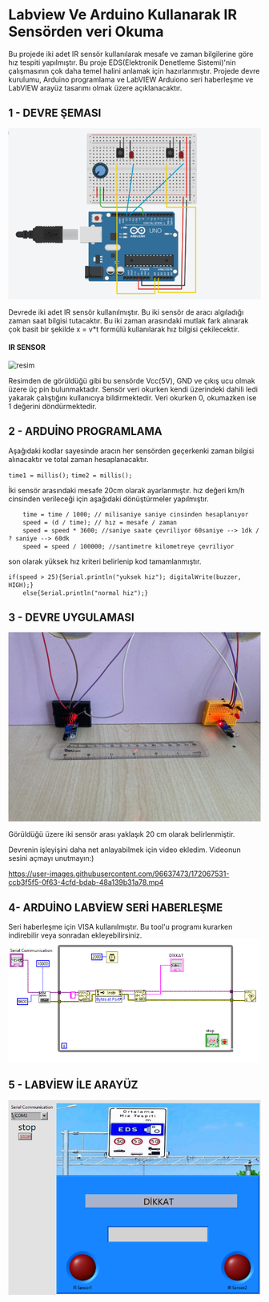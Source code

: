 # Labview Ve Arduino Kullanarak IR Sensörden veri Okuma
Bu projede iki adet IR sensör kullanılarak mesafe ve zaman bilgilerine göre hız tespiti yapılmıştır. Bu proje EDS(Elektronik Denetleme Sistemi)'nin çalışmasının çok daha temel halini anlamak için hazırlanmıştır. Projede devre kurulumu, Arduino programlama ve LabVIEW Arduiono seri haberleşme ve LabVIEW arayüz tasarımı olmak üzere açıklanacaktır.
## 1 - DEVRE ŞEMASI
![resim](https://github.com/sevvaleminekucuk/labviewProje/blob/main/ircircuit.png)

Devrede iki adet IR sensör kullanılmıştır. Bu iki sensör de aracı algıladığı zaman saat bilgisi tutacaktır. Bu iki zaman arasındaki mutlak fark alınarak çok basit bir şekilde x = v*t formülü kullanılarak hız bilgisi çekilecektir.

#### IR SENSOR
![resim](https://github.com/sevvaleminekucuk/labviewProje/blob/main/irsens%C3%B6r.jpg)

Resimden de görüldüğü gibi bu sensörde Vcc(5V), GND ve çıkış ucu olmak üzere üç pin bulunmaktadır. Sensör veri okurken kendi üzerindeki dahili ledi yakarak çalıştığını kullanıcıya bildirmektedir. Veri okurken 0, okumazken ise 1 değerini döndürmektedir.

## 2 - ARDUİNO PROGRAMLAMA

Aşağıdaki kodlar sayesinde aracın her sensörden geçerkenki zaman bilgisi alınacaktır ve total zaman hesaplanacaktır.

`time1 = millis();`
`time2 = millis();`


İki sensör arasındaki mesafe 20cm olarak ayarlanmıştır. hız değeri km/h cinsinden verileceği için aşağıdaki dönüştürmeler yapılmıştır.

```
    time = time / 1000; // milisaniye saniye cinsinden hesaplanıyor
    speed = (d / time); // hız = mesafe / zaman
    speed = speed * 3600; //saniye saate çevriliyor 60saniye --> 1dk / ? saniye --> 60dk 
    speed = speed / 100000; //santimetre kilometreye çevriliyor
```

son olarak yüksek hız kriteri belirlenip kod tamamlanmıştır.

```
if(speed > 25){Serial.println("yuksek hiz"); digitalWrite(buzzer, HIGH);}
    else{Serial.println("normal hiz");}
```

## 3 - DEVRE UYGULAMASI

![resim](https://github.com/sevvaleminekucuk/labviewProje/blob/main/realcircuit.jpg)

Görüldüğü üzere iki sensör arası yaklaşık 20 cm olarak belirlenmiştir.

Devrenin işleyişini daha net anlayabilmek için video ekledim. Videonun sesini açmayı unutmayın:)

https://user-images.githubusercontent.com/96637473/172067531-ccb3f5f5-0f63-4cfd-bdab-48a139b31a78.mp4

 
## 4- ARDUİNO LABVİEW SERİ HABERLEŞME

Seri haberleşme için VISA kullanılmıştır. Bu tool'u programı kurarken indirebilir veya sonradan ekleyebilirsiniz.
![resim](https://github.com/sevvaleminekucuk/labviewProje/blob/main/serialcommunication.png)

## 5 - LABVİEW İLE ARAYÜZ
![resim](https://github.com/sevvaleminekucuk/labviewProje/blob/main/labviewinterface.png)
